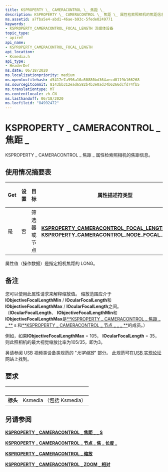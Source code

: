 ```yaml
---
title: KSPROPERTY \_ CAMERACONTROL \_ 焦距 \_
description: KSPROPERTY \_ CAMERACONTROL \_ 焦距 \_ 属性检索照相机的焦距信息。
ms.assetid: a7fba5e4-abd1-46ae-b93c-5fede0249771
keywords:
- KSPROPERTY_CAMERACONTROL_FOCAL_LENGTH 流媒体设备
topic_type:
- apiref
api_name:
- KSPROPERTY_CAMERACONTROL_FOCAL_LENGTH
api_location:
- Ksmedia.h
api_type:
- HeaderDef
ms.date: 06/18/2020
ms.localizationpriority: medium
ms.openlocfilehash: d5417e7a996a10a50880bd364aecd0119b166268
ms.sourcegitcommit: 8143bb312ead6582b4b3e0ad34b6266dcfd74fb5
ms.translationtype: MT
ms.contentlocale: zh-CN
ms.lasthandoff: 06/18/2020
ms.locfileid: "84992472"
---
```

# <a name="ksproperty_cameracontrol_focal_length"></a>KSPROPERTY \_ CAMERACONTROL \_ 焦距 \_

KSPROPERTY \_ CAMERACONTROL \_ 焦距 \_ 属性检索照相机的焦距信息。

## <a name="usage-summary-table"></a>使用情况摘要表

| Get | 设置 | 目标 | 属性描述符类型 | 属性值类型 |
|--|--|--|--|--|
| 是 | 否 | 筛选器或节点 | [**KSPROPERTY_CAMERACONTROL_FOCAL_LENGTH_S**](https://docs.microsoft.com/windows-hardware/drivers/ddi/ksmedia/ns-ksmedia-ksproperty_cameracontrol_focal_length_s)或[ **KSPROPERTY_CAMERACONTROL_NODE_FOCAL_LENGTH_S**](https://docs.microsoft.com/windows-hardware/drivers/ddi/ksmedia/ns-ksmedia-ksproperty_cameracontrol_node_focal_length_s) | LONG |

属性值（操作数据）是指定相机焦距的 LONG。

## <a name="remarks"></a>备注

您可以使用此属性请求来解释缩放值。 缩放范围应介于**lObjectiveFocalLengthMin** / **lOcularFocalLength**和**lObjectiveFocalLengthMax** / **lOcularFocalLength**之间。 （**lOcularFocalLength**、 **lObjectiveFocalLengthMin**和**lObjectiveFocalLengthMax**是[**KSPROPERTY \_ CAMERACONTROL \_ 焦距 \_ \_ **](https://docs.microsoft.com/windows-hardware/drivers/ddi/ksmedia/ns-ksmedia-ksproperty_cameracontrol_focal_length_s) s 和[**KSPROPERTY \_ CAMERACONTROL \_ 节点 \_ \_ \_ **](https://docs.microsoft.com/windows-hardware/drivers/ddi/ksmedia/ns-ksmedia-ksproperty_cameracontrol_node_focal_length_s)的成员。）

例如，如果**lObjectiveFocalLengthMax** = 105， **lOcularFocalLength** = 35，则此照相机的最大视觉缩放比率为105/35，即为3。

另请参阅 USB 视频类设备类规范的 "*光学缩放*" 部分。 此规范可在[USB 实现论坛](https://www.usb.org/)网站上找到。

## <a name="requirements"></a>要求

| &nbsp; | &nbsp; |
| --- | --- |
| **标头** | Ksmedia （包括 Ksmedia） |

## <a name="see-also"></a>另请参阅

[**KSPROPERTY \_ CAMERACONTROL \_ 焦距 \_ \_ S**](https://docs.microsoft.com/windows-hardware/drivers/ddi/ksmedia/ns-ksmedia-ksproperty_cameracontrol_focal_length_s)

[**KSPROPERTY \_ CAMERACONTROL \_ 节点 \_ 焦 \_ 长度 \_**](https://docs.microsoft.com/windows-hardware/drivers/ddi/ksmedia/ns-ksmedia-ksproperty_cameracontrol_node_focal_length_s)

[**KSPROPERTY \_ CAMERACONTROL \_ 缩放**](ksproperty-cameracontrol-zoom.md)

[**KSPROPERTY \_ CAMERACONTROL \_ ZOOM \_ 相对**](ksproperty-cameracontrol-zoom-relative.md)

